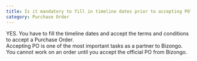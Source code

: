 ```yaml
---
title: Is it mandatory to fill in timeline dates prior to accepting PO?
category: Purchase Order
---
```

YES.  You have to fill the timeline dates and accept the terms and conditions to accept a Purchase Order.       
Accepting PO is one of the most important tasks as a partner to Bizongo. You cannot work on an order until you accept the official PO from Bizongo.

